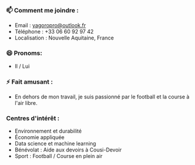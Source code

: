 

### 📫 Comment me joindre :
- Email : yagoropro@outlook.fr
- Téléphone : +33 06 60 92 97 42
- Localisation : Nouvelle Aquitaine, France

### 😄 Pronoms:
- Il / Lui

### ⚡ Fait amusant :
- En dehors de mon travail, je suis passionné par le football et la course à l'air libre. 

### Centres d'intérêt :
- Environnement et durabilité
- Économie appliquée
- Data science et machine learning
- Bénévolat : Aide aux devoirs à Cousi-Devoir
- Sport : Football / Course en plein air


